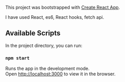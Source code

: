 This project was bootstrapped with [Create React App](https://github.com/facebook/create-react-app).

I have used React, es6, React hooks, fetch api.

## Available Scripts

In the project directory, you can run:

### `npm start`

Runs the app in the development mode.<br />
Open [http://localhost:3000](http://localhost:3000) to view it in the browser.
